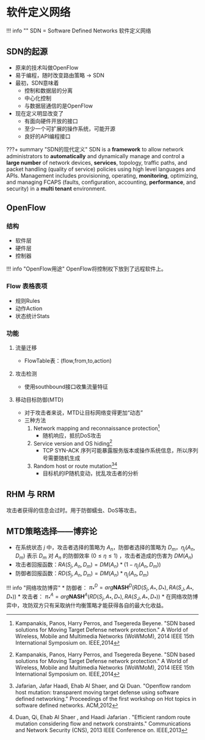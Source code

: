 软件定义网络
===

!!! info ""
    SDN = Software Defined Networks 软件定义网络

## SDN的起源
* 原来的技术叫做OpenFlow
* 易于编程，随时改变路由策略 → SDN
* 最初，SDN意味着
    - 控制和数据层的分离
    - 中心化控制
    - 与数据层通信的是OpenFlow
* 现在定义明显改变了
    - 有面向硬件开放的接口
    - 至少一个可扩展的操作系统，可能开源
    - 良好的API编程接口

???+ summary "SDN的现代定义"
    SDN is a **framework** to allow network administrators to **automatically** and dynamically manage and control a **large number** of network devices, **services**, topology, traffic paths, and packet handling (quality of service) policies using high level languages and APIs. Management includes provisioning, operating, **monitoring**, optimizing, and managing FCAPS (faults, configuration, accounting, **performance**, and security) in a **multi tenant** environment.

## OpenFlow
### 结构
* 软件层
* 硬件层
* 控制器

!!! info "OpenFlow用途"
    OpenFlow将控制权下放到了远程软件上。

### Flow 表格表项
* 规则Rules
* 动作Action
* 状态统计Stats

### 功能
1. 流量迁移
    * FlowTable表：(flow,from,to,action)

2. 攻击检测
    * 使用southbound接口收集流量特征

3. 移动目标防御(MTD)
    * 对于攻击者来说，MTD让目标网络变得更加“动态”
    * 三种方法
        1. Network mapping and reconnaissance protection[^1]
            * 随机响应，抵抗DoS攻击
        2. Service version and OS hiding[^1]
            * TCP SYN-ACK 序列可能暴露服务版本或操作系统信息，所以序列号需要随机生成
        3. Random host or route mutation[^2][^3]
            * 目标机的IP随机变动，扰乱攻击者的分析

## RHM 与 RRM
攻击者获得的信息会过时。用于防御蠕虫、DoS等攻击。

## MTD策略选择——博弈论
* 在系统状态 $j$ 中，攻击者选择的策略为 $A_n$，防御者选择的策略为 $D_m$，$\eta _j(A_n,D_m)$ 表示 $D_m$ 对 $A_n$ 的防御效率 $(0\le \eta \le 1)$ ，攻击者造成的伤害为 $DM(A_n)$
* 攻击者回报函数：$RA(S_j,A_n,D_m)=DM(A_n)*(1-\eta _j(A_n,D_m))$
* 防御者回报函数：$RD(S_j,A_n,D_m)=DM(A_n)*\eta _j(A_n,D_m)$

!!! info "网络攻防博弈"
    * 防御者： $\pi_*^D=arg \mathbf{NASH}^D(RD(S_j,A_*,D_*),RA(S_J,A_*,D_*))$
    * 攻击者： $\pi_*^A=arg \mathbf{NASH}^A(RD(S_j,A_*,D_*),RA(S_J,A_*,D_*))$
    * 在网络攻防博弈中，攻防双方只有采取纳什均衡策略才能获得各自的最大化收益。

[^1]: Kampanakis, Panos, Harry Perros, and Tsegereda Beyene. "SDN based solutions for Moving Target Defense network protection." A World of Wireless, Mobile and Multimedia Networks (WoWMoM), 2014 IEEE 15th International Symposium on. IEEE,2014
[^2]: Jafarian, Jafar Haadi, Ehab Al Shaer, and Qi Duan. "Openflow random host mutation: transparent moving target defense using software defined networking." Proceedings of the first workshop on Hot topics in software defined networks. ACM,2012
[^3]: Duan, Qi, Ehab Al Shaer , and Haadi Jafarian . "Efficient random route mutation considering flow and network constraints." Communications and Network Security (CNS), 2013 IEEE Conference on. IEEE,2013
